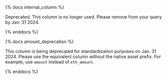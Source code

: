 {% docs internal_column %}    

Deprecated. This column is no longer used. Please remove from your query by Jan. 31 2024.

{% enddocs %}

{% docs amount_deprecation %}   

This column is being deprecated for standardization purposes on Jan. 31 2024. Please use the equivalent column without the native asset prefix. For example, use `amount` instead of `eth_amount`.

{% enddocs %}